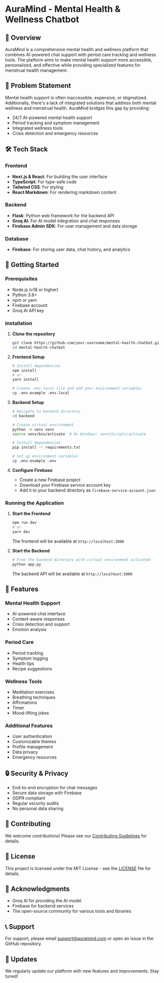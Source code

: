 # AuraMind - Mental Health & Wellness Chatbot

## 🌟 Overview
AuraMind is a comprehensive mental health and wellness platform that combines AI-powered chat support with period care tracking and wellness tools. The platform aims to make mental health support more accessible, personalized, and effective while providing specialized features for menstrual health management.

## 🎯 Problem Statement
Mental health support is often inaccessible, expensive, or stigmatized. Additionally, there's a lack of integrated solutions that address both mental wellness and menstrual health. AuraMind bridges this gap by providing:
- 24/7 AI-powered mental health support
- Period tracking and symptom management
- Integrated wellness tools
- Crisis detection and emergency resources

## 🛠️ Tech Stack

### Frontend
- **Next.js & React**: For building the user interface
- **TypeScript**: For type-safe code
- **Tailwind CSS**: For styling
- **React Markdown**: For rendering markdown content

### Backend
- **Flask**: Python web framework for the backend API
- **Groq AI**: For AI model integration and chat responses
- **Firebase Admin SDK**: For user management and data storage

### Database
- **Firebase**: For storing user data, chat history, and analytics

## 🚀 Getting Started

### Prerequisites
- Node.js (v18 or higher)
- Python 3.8+
- npm or yarn
- Firebase account
- Groq AI API key

### Installation

1. **Clone the repository**
   ```bash
   git clone https://github.com/your-username/mental-health-chatbot.git
   cd mental-health-chatbot
   ```

2. **Frontend Setup**
   ```bash
   # Install dependencies
   npm install
   # or
   yarn install

   # Create .env.local file and add your environment variables
   cp .env.example .env.local
   ```

3. **Backend Setup**
   ```bash
   # Navigate to backend directory
   cd backend

   # Create virtual environment
   python -m venv venv
   source venv/bin/activate  # On Windows: venv\Scripts\activate

   # Install dependencies
   pip install -r requirements.txt

   # Set up environment variables
   cp .env.example .env
   ```

4. **Configure Firebase**
   - Create a new Firebase project
   - Download your Firebase service account key
   - Add it to your backend directory as `firebase-service-account.json`

### Running the Application

1. **Start the Frontend**
   ```bash
   npm run dev
   # or
   yarn dev
   ```
   The frontend will be available at `http://localhost:3000`

2. **Start the Backend**
   ```bash
   # From the backend directory with virtual environment activated
   python app.py
   ```
   The backend API will be available at `http://localhost:5000`

## 🌟 Features

### Mental Health Support
- AI-powered chat interface
- Context-aware responses
- Crisis detection and support
- Emotion analysis

### Period Care
- Period tracking
- Symptom logging
- Health tips
- Recipe suggestions

### Wellness Tools
- Meditation exercises
- Breathing techniques
- Affirmations
- Timer
- Mood-lifting jokes

### Additional Features
- User authentication
- Customizable themes
- Profile management
- Data privacy
- Emergency resources

## 🔒 Security & Privacy
- End-to-end encryption for chat messages
- Secure data storage with Firebase
- GDPR compliant
- Regular security audits
- No personal data sharing

## 🤝 Contributing
We welcome contributions! Please see our [Contributing Guidelines](CONTRIBUTING.md) for details.

## 📄 License
This project is licensed under the MIT License - see the [LICENSE](LICENSE) file for details.

## 🙏 Acknowledgments
- Groq AI for providing the AI model
- Firebase for backend services
- The open-source community for various tools and libraries

## 📞 Support
For support, please email [support@auramind.com](mailto:support@auramind.com) or open an issue in the GitHub repository.

## 🔄 Updates
We regularly update our platform with new features and improvements. Stay tuned! 